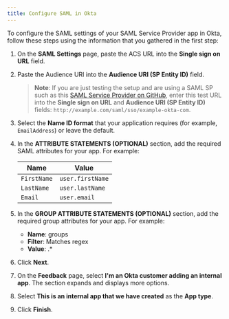 ```yaml
---
title: Configure SAML in Okta
---
```

To configure the SAML settings of your SAML Service Provider app in Okta, follow these steps using the information that you gathered in the <GuideLink link="../overview">first step</GuideLink>:

1. On the **SAML Settings** page, paste the ACS URL into the **Single sign on URL** field.

2. Paste the Audience URI into the **Audience URI (SP Entity ID)** field.

    > **Note**: If you are just testing the setup and are using a SAML SP such as this [SAML Service Provider on GitHub](https://github.com/mcguinness/saml-sp), enter this test URL into the **Single sign on URL** and **Audience URI (SP Entity ID)** fields: `http://example.com/saml/sso/example-okta-com`.

3. Select the **Name ID format** that your application requires (for example, `EmailAddress`) or leave the default.

4. In the **ATTRIBUTE STATEMENTS (OPTIONAL)** section, add the required SAML attributes for your app. For example:
    
    | Name                    | Value                     | 
    | ----------------------- | ------------------------- | 
    | `FirstName`             | `user.firstName`          | 
    | `LastName`              | `user.lastName`           |
    | `Email`                 | `user.email`              |

5. In the **GROUP ATTRIBUTE STATEMENTS (OPTIONAL)** section, add the required group attributes for your app. For example:

    * **Name**: groups
    * **Filter**: Matches regex
    * **Value**: .*

6. Click **Next**.

7. On the **Feedback** page, select **I'm an Okta customer adding an internal app**. The section expands and displays more options.

8. Select **This is an internal app that we have created** as the **App type**.

9. Click **Finish**.

<NextSectionLink/>